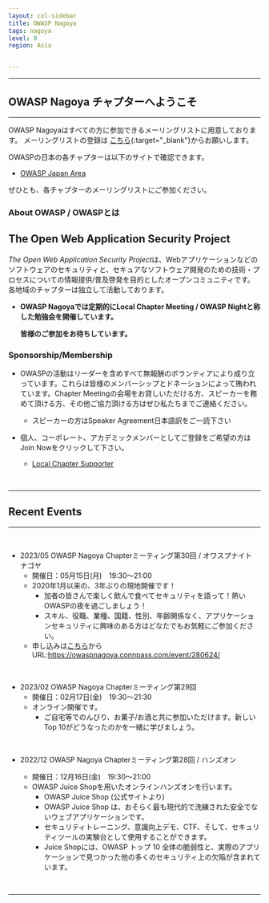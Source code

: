 ```yaml
---
layout: col-sidebar
title: OWASP Nagoya
tags: nagoya
level: 0
region: Asia


---
```

<hr>

## OWASP Nagoya チャプターへようこそ

<hr>

OWASP Nagoyaはすべての方に参加できるメーリングリストに用意しております。
メーリングリストの登録は
[こちら](https://groups.google.com/a/owasp.org/forum/?hl=ja#!forum/nagoya-chapter){:target="_blank"}からお願いします。


OWASPの日本の各チャプターは以下のサイトで確認できます。
* [OWASP Japan Area](https://owasp.org/chapters/#Asia)

ぜひとも、各チャプターのメーリングリストにご参加ください。


### About OWASP / OWASPとは

## The Open Web Application Security Project
*The Open Web Application Security Project*は、Webアプリケーションなどのソフトウェアのセキュリティと、セキュアなソフトウェア開発のための技術・プロセスについての情報提供/普及啓発を目的としたオープンコミュニティです。
各地域のチャプターは独立して活動しております。

* **OWASP Nagoyaでは定期的にLocal Chapter Meeting / OWASP Nightと称した勉強会を開催しています。**

    **皆様のご参加をお待ちしています。** 

### Sponsorship/Membership

* OWASPの活動はリーダーを含めすべて無報酬のボランティアにより成り立っています。これらは皆様のメンバーシップとドネーションによって賄われています。Chapter Meetingの会場をお貸しいただける方、スピーカーを務めて頂ける方、その他ご協力頂ける方はぜひ私たちまでご連絡ください。
   * スピーカーの方はSpeaker Agreement日本語訳をご一読下さい

* 個人、コーポレート、アカデミックメンバーとしてご登録をご希望の方はJoin Nowをクリックして下さい。
    * [Local Chapter Supporter](https://owasp.org/donate/?reponame=www-chapter-nagoya&title=OWASP+Nagoya)

<br>
<hr>

## Recent Events 
<hr>
<br>

* 2023/05  OWASP Nagoya Chapterミーティング第30回 / オワスプナイト ナゴヤ
    * 開催日：05月15日(月)　19:30〜21:00
    * 2020年1月以来の、3年ぶりの現地開催です！
      * 加者の皆さんで楽しく飲んで食べてセキュリティを語って！熱いOWASPの夜を過ごしましょう！
      * スキル、役職、業種、国籍、性別、年齢関係なく、アプリケーションセキュリティに興味のある方はどなたでもお気軽にご参加ください。
    * 申し込みは[こちら](https://owaspnagoya.connpass.com/event/280624/)から
      <br>URL:https://owaspnagoya.connpass.com/event/280624/
      

<br>

* 2023/02  OWASP Nagoya Chapterミーティング第29回
    * 開催日：02月17日(金)　19:30〜21:30
    * オンライン開催です。
      * ご自宅等でのんびり、お菓子/お酒と共に参加いただけます。新しいTop 10がどうなったのかを一緒に学びましょう。      

<br>

* 2022/12  OWASP Nagoya Chapterミーティング第28回 / ハンズオン

    * 開催日：12月16日(金)　19:30〜21:00
    * OWASP Juice Shopを用いたオンラインハンズオンを行います。
        * OWASP Juice Shop (公式サイトより)
        * OWASP Juice Shop は、おそらく最も現代的で洗練された安全でないウェブアプリケーションです。
        * セキュリティトレーニング、意識向上デモ、CTF、そして、セキュリティツールの実験台として使用することができます。
        * Juice Shopには、OWASP トップ 10 全体の脆弱性と、実際のアプリケーションで見つかった他の多くのセキュリティ上の欠陥が含まれています。


<br>
<hr>